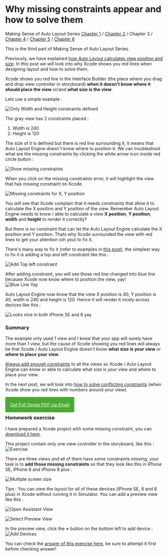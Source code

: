 # Why missing constraints appear and how to solve them

Making Sense of Auto Layout Series
[Chapter 1](https://fluffy.es/frame-vs-autolayout/) / [Chapter 2](https://fluffy.es/how-auto-layout-calculates-view-position-and-size/) / Chapter 3 / [Chapter 4](https://fluffy.es/why-conflicting-constraint-happen/) / [Chapter 5](https://fluffy.es/what-is-intrinsic-content-size/) / [Chapter 6](https://fluffy.es/what-is-constraint-priority/)

This is the third part of Making Sense of Auto Layout Series.  

Previously, we have explained [how Auto Layout calculates view position and size](https://fluffy.es/how-auto-layout-calculates-view-position-and-size/). In this post we will look into why Xcode shows you red lines when designing layout and how to solve them.

Xcode shows you red line in the Interface Builder (the place where you drag and drop view controller in storyboard) **when it doesn't know where it should place the view** or/and **what size is the view**.

Lets use a simple example :  

![Only Width and Height constraints defined](https://iosimage.s3.amazonaws.com/2018/7-missing-constraint/widthHeightConstraint.png)

The gray view has 2 constraints placed : 
1. Width is 240
2. Height is 120

The size of it is defined but there is red line surrounding it, it means that Auto Layout Engine doesn't know where to position it. We can troubleshoot what are the missing constraints by clicking the white arrow icon inside red circle button :  

![Show missing constraints](https://iosimage.s3.amazonaws.com/2018/7-missing-constraint/showError.png)

When you click on the missing constraints error, it will highlight the view that has missing constraint on Xcode.  

![Missing constraints for X, Y position](https://iosimage.s3.amazonaws.com/2018/7-missing-constraint/missingConstraintXY.png)

You will see that Xcode complain that it needs constraints that allow it to calculate the X position and Y position of the view. Remember Auto Layout Engine needs to know / able to calculate a view **X position**, **Y position**, **width** and **height** to render it correctly?

But there is no constraint that can let the Auto Layout Engine calculate the X position and Y position. Thats why Xcode surrounded the view with red lines to get your attention (oh you) to fix it.

There's many way to fix it (refer to examples in [this post](https://fluffy.es/how-auto-layout-calculates-view-position-and-size/)), the simplest way to fix it is adding a top and left constraint like this :  

![Add Top left constraint](https://iosimage.s3.amazonaws.com/2018/7-missing-constraint/addTopLeftConstraints.png)

After adding constraint, you will see those red line changed into blue line because Xcode now know where to position the view, yay!  
![Blue Line Yay](https://iosimage.s3.amazonaws.com/2018/7-missing-constraint/blueLineYay.png)

Auto Layout Engine now know that the view X position is 40, Y position is 40, width is 240 and height is 120. Hence it will render it nicely across devices like this :  

![Looks nice in both iPhone SE and 8 yay](https://iosimage.s3.amazonaws.com/2018/7-missing-constraint/solvedMissingConstraint.png)

### Summary
The example only used 1 view and I know that your app will surely have more than 1 view, but the cause of Xcode showing you red lines will always be that Xcode / Auto Layout Engine doesn't know **what size is your view** or **where to place your view**. 

[Always add enough constraints](https://fluffy.es/how-auto-layout-calculates-view-position-and-size/#checklist) to all the views so Xcode / Auto Layout Engine can know or able to calculate what size is your view and where to place your view.

In the next post, we will look into [how to solve conflicting constraints](https://fluffy.es/why-conflicting-constraint-happen/) (when Xcode show you red lines with numbers around your view).

<br>
<a href="https://www.getdrip.com/forms/448009646/submissions/new" target="_blank" data-drip-show-form="448009646" style="background-color:#4baa33; color:#fff; padding: 1rem; border-radius:4px;">Get Full Series PDF via Email</a>

### Homework exercise
I have prepared a Xcode project with some missing constraint, you can [download it here](https://www.dropbox.com/s/fi3hjg41kc9o13g/trafficLight.zip?dl=0).

This project contain only one view controller in the storyboard, like this :  
![Exercise](https://iosimage.s3.amazonaws.com/2018/7-missing-constraint/exercise.png)

There are three views and all of them have some constraints missing, your task is to **add those missing constraints** so that they look like this in iPhone SE, iPhone 8 and iPhone 8 plus :  

![Multiple screen size](https://iosimage.s3.amazonaws.com/2018/6-autolayout/multipleViewResult.png)

Tips :
You can view the layout for all of these devices (iPhone SE, 8 and 8 plus) in Xcode without running it in Simulator. You can add a preview view like this : 

![Open Assistant View](https://iosimage.s3.amazonaws.com/2018/7-missing-constraint/assistant.png)

![Select Preview View](https://iosimage.s3.amazonaws.com/2018/7-missing-constraint/assistant2.png)

In the preview view, click the **+** button on the bottom left to add device :  
![Add Devices](https://iosimage.s3.amazonaws.com/2018/7-missing-constraint/addDevice.png)

You can check the [answer of this exercise here](https://fluffy.es/how-auto-layout-calculates-view-position-and-size/#exercise), be sure to attempt it first before checking answer! 